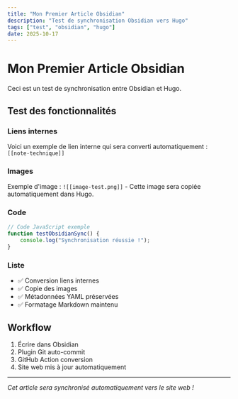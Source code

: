 ```yaml
---
title: "Mon Premier Article Obsidian"
description: "Test de synchronisation Obsidian vers Hugo"
tags: ["test", "obsidian", "hugo"]
date: 2025-10-17
---
```


# Mon Premier Article Obsidian

Ceci est un test de synchronisation entre Obsidian et Hugo.

## Test des fonctionnalités

### Liens internes
Voici un exemple de lien interne qui sera converti automatiquement : `[[note-technique]]`

### Images
Exemple d'image : `![[image-test.png]]` - Cette image sera copiée automatiquement dans Hugo.

### Code
```javascript
// Code JavaScript exemple
function testObsidianSync() {
    console.log("Synchronisation réussie !");
}
```

### Liste
- ✅ Conversion liens internes
- ✅ Copie des images
- ✅ Métadonnées YAML préservées
- ✅ Formatage Markdown maintenu

## Workflow
1. Écrire dans Obsidian
2. Plugin Git auto-commit
3. GitHub Action conversion
4. Site web mis à jour automatiquement

---

*Cet article sera synchronisé automatiquement vers le site web !*